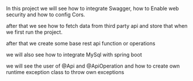 In this project we will see how to integrate
Swagger, how to Enable web security and how to config Cors.

after that we see how to fetch data from third party api
and store that when we first run the project.

after that we create some base rest api function or operations


we will also see how to integrate MySql with spring boot

we will see the user of @Api and @ApiOperation and how to create own runtime exception  class to throw own exceptions   